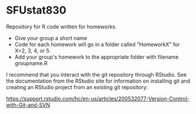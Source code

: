 # SFUstat830
Repository for R code written for homeworks. 
* Give your group a short name
* Code for each homework will go in a folder called "HomeworkX" for X=2, 3, 4, or 5.
* Add your group's homework to the appropriate folder with filename groupname.R

I recommend that you interact with the git repository through RStudio. 
See the  documentation from the RStudio site for information on 
installing git and creating an RStudio 
project from an existing git repository:

https://support.rstudio.com/hc/en-us/articles/200532077-Version-Control-with-Git-and-SVN